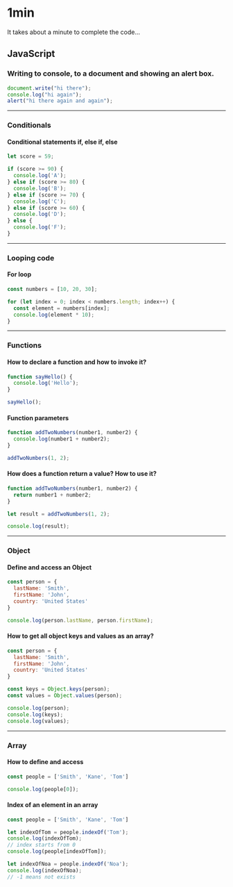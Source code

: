 # 1min

It takes about a minute to complete the code...

## JavaScript

### Writing to console, to a document and showing an alert box.

```js
document.write("hi there");
console.log("hi again");
alert("hi there again and again");
```

---

### Conditionals

#### Conditional statements if, else if, else

```js
let score = 59;

if (score >= 90) {
  console.log('A');
} else if (score >= 80) {
  console.log('B');
} else if (score >= 70) {
  console.log('C');
} else if (score >= 60) {
  console.log('D');
} else {
  console.log('F');
}
```

---

### Looping code

#### For loop

```js
const numbers = [10, 20, 30];

for (let index = 0; index < numbers.length; index++) {
  const element = numbers[index];
  console.log(element * 10);
}
```

---

### Functions

#### How to declare a function and how to invoke it?

```js
function sayHello() {
  console.log('Hello');
}

sayHello();
```

#### Function parameters

```js
function addTwoNumbers(number1, number2) {
  console.log(number1 + number2);
}

addTwoNumbers(1, 2);
```

#### How does a function return a value? How to use it?

```js
function addTwoNumbers(number1, number2) {
  return number1 + number2;
}

let result = addTwoNumbers(1, 2);

console.log(result);
```

---

### Object

#### Define and access an Object

```js
const person = {
  lastName: 'Smith',
  firstName: 'John',
  country: 'United States'
}

console.log(person.lastName, person.firstName);
```

#### How to get all object keys and values as an array?

```js
const person = {
  lastName: 'Smith',
  firstName: 'John',
  country: 'United States'
}

const keys = Object.keys(person);
const values = Object.values(person);

console.log(person);
console.log(keys);
console.log(values);
```

---

### Array

#### How to define and access

```js
const people = ['Smith', 'Kane', 'Tom']

console.log(people[0]);
```

#### Index of an element in an array

```js
const people = ['Smith', 'Kane', 'Tom']

let indexOfTom = people.indexOf('Tom');
console.log(indexOfTom);
// index starts from 0
console.log(people[indexOfTom]);

let indexOfNoa = people.indexOf('Noa');
console.log(indexOfNoa);
// -1 means not exists
```